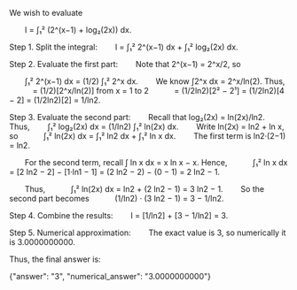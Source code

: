 We wish to evaluate

  I = ∫₁² (2^(x−1) + log₂(2x)) dx.

Step 1. Split the integral:
  I = ∫₁² 2^(x−1) dx + ∫₁² log₂(2x) dx.

Step 2. Evaluate the first part:
  Note that 2^(x−1) = 2^x/2, so

  ∫₁² 2^(x−1) dx = (1/2) ∫₁² 2^x dx.
  We know ∫2^x dx = 2^x/ln(2). Thus,
   = (1/2)[2^x/ln(2)] from x = 1 to 2
   = (1/2ln2)[2² − 2¹] = (1/2ln2)[4 − 2] = (1/2ln2)[2] = 1/ln2.

Step 3. Evaluate the second part:
  Recall that log₂(2x) = ln(2x)/ln2.
  Thus,
  ∫₁² log₂(2x) dx = (1/ln2) ∫₁² ln(2x) dx.
  Write ln(2x) = ln2 + ln x, so
   ∫₁² ln(2x) dx = ∫₁² ln2 dx + ∫₁² ln x dx.
  The first term is ln2·(2−1) = ln2.

  For the second term, recall ∫ ln x dx = x ln x − x. Hence,
   ∫₁² ln x dx = [2 ln2 − 2] − [1·ln1 − 1] = (2 ln2 − 2) − (0 − 1) = 2 ln2 − 1.

  Thus,
   ∫₁² ln(2x) dx = ln2 + (2 ln2 − 1) = 3 ln2 − 1.
  So the second part becomes
   (1/ln2) · (3 ln2 − 1) = 3 − 1/ln2.

Step 4. Combine the results:
  I = [1/ln2] + [3 − 1/ln2] = 3.

Step 5. Numerical approximation:
  The exact value is 3, so numerically it is 3.0000000000.

Thus, the final answer is:

{"answer": "3", "numerical_answer": "3.0000000000"}